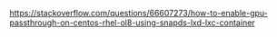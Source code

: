 https://stackoverflow.com/questions/66607273/how-to-enable-gpu-passthrough-on-centos-rhel-ol8-using-snapds-lxd-lxc-container
